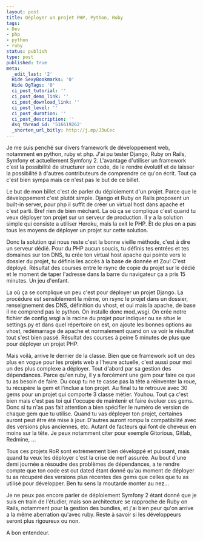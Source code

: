 ```yaml
---
layout: post
title: Déployer un projet PHP, Python, Ruby
tags:
- Dev
- php
- python
- ruby
status: publish
type: post
published: true
meta:
  _edit_last: '2'
  Hide SexyBookmarks: '0'
  Hide OgTags: '0'
  ci_post_tutorial: ''
  ci_post_demo_link: ''
  ci_post_download_link: ''
  ci_post_level: ''
  ci_post_duration: ''
  ci_post_description: ''
  dsq_thread_id: '516619262'
  _shorten_url_bitly: http://j.mp/J3uCec
---
```

Je me suis penché sur divers framework de développement web, notamment en python, ruby et php. J'ai pu tester Django, Ruby on Rails, Symfony et actuellement Symfony 2. L'avantage d'utiliser un framework c'est la possibilité de structurer son code, de le rendre évolutif et de laisser la possibilité à d'autres contributeurs de comprendre ce qu'on écrit. Tout ça c'est bien sympa mais ce n'est pas le but de ce billet.
<!--break-->
Le but de mon billet c'est de parler du déploiement d'un projet. Parce que le développement c'est plutôt simple. Django et Ruby on Rails proposent un built-in server, pour php il suffit de créer un virtual host dans apache et c'est parti. Bref rien de bien méchant. La où ça se complique c'est quand tu veux déployer ton projet sur un serveur de production. Il y a la solution simple qui consiste a utiliser Heroku, mais la exit le PHP. Et de plus on a pas tous les moyens de déployer un projet sur cette solution.

Donc la solution qui nous reste c'est la bonne vieille méthode, c'est à dire un serveur dédié. Pour du PHP aucun soucis, tu définis tes entrées et tes domaines sur ton DNS, tu crée ton virtual host apache qui pointe vers le dossier du projet, tu définis les accès à la base de donnée et Zou! C'est déployé. Résultat des courses entre le rsync de copie du projet sur le dédié et le moment de taper l'adresse dans la barre du navigateur ça a pris 15 minutes. Un jeu d'enfant.

La où ça se complique un peu c'est pour déployer un projet Django. La procédure est sensiblement la même, on rsync le projet dans un dossier, renseignement des DNS, définition du vhost, et oui mais la apache, de base il ne comprend pas le python. On installe donc mod_wsgi. On crée notre fichier de config.wsgi a la racine du projet pour indiquer ou se situe le settings.py et dans quel répertoire on est, on ajoute les bonnes options au vhost, redémarrage de apache et normalement quand on va voir le résultat tout s'est bien passé. Résultat des courses à peine 5 minutes de plus que pour déployer un projet PHP.

Mais voilà, arrive le dernier de la classe. Bien que ce framework soit un des plus en vogue pour les projets web a l'heure actuelle, c'est aussi pour moi un des plus complexe a déployer. Tout d'abord par sa gestion des dépendances. Parce qu'en ruby, il y a forcément une gem pour faire ce que tu as besoin de faire. Du coup tu ne te casse pas la tête a réinventer la roue, tu récupère la gem et l'inclue a ton projet. Au final tu te retrouve avec 30 gems pour un projet qui comporte 3 classe métier. Youhou. Tout ça c'est bien mais c'est pas toi qui t'occupe de maintenir et faire évoluer ces gems. Donc si tu n'as pas fait attention a bien spécifier le numéro de version de chaque gem que tu utilise. Quand tu vas déployer ton projet, certaines auront peut être été mise à jour. D'autres auront rompu la compatibilité avec des versions plus anciennes, etc. Autant de facteurs qui font de cheveux en moins sur la tête. Je peux notamment citer pour exemple Gitorious, Gitlab, Redmine, ...

Tous ces projets RoR sont extrèmement bien développé et puissant, mais quand tu veux les déployer c'est la crise de nerf assurée. Au bout d'une demi journée a résoudre des problèmes de dépendances, a te rendre compte que ton code est out dated étant donné qu'au moment de déployer tu as récupéré des versions plus récentes des gems que celles que tu as utilisé pour développer. Ben tu sens la moutarde monter au nez...

Je ne peux pas encore parler de déploiement Symfony 2 étant donné que je suis en train de l'étudier, mais son architecture se rapproche de Ruby on Rails, notamment pour la gestion des bundles, et j'ai bien peur qu'on arrive a la même aberration qu'avec ruby. Reste à savoir si les développeurs seront plus rigoureux ou non.

A bon entendeur.
